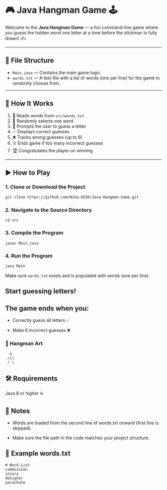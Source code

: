 # 🎮 Java Hangman Game 🕹️

Welcome to the **Java Hangman Game** — a fun command-line game where you guess the hidden word one letter at a time before the stickman is fully drawn! ✍️

---

## 📁 File Structure

- `Main.java` — Contains the main game logic.
- `words.txt` — A text file with a list of words (one per line) for the game to randomly choose from.

---

## 🧠 How It Works

1. 📖 Reads words from `src/words.txt`
2. 🎲 Randomly selects one word
3. 👤 Prompts the user to guess a letter
4. ✅ Displays correct guesses
5. ❌ Tracks wrong guesses (up to 6)
6. ☠️ Ends game if too many incorrect guesses
7. 🏆 Congratulates the player on winning

---

## ▶️ How to Play

### 1. Clone or Download the Project

```bash
git clone https://github.com/Nika-HISK/Java-Hangman-Game.git
```
### 2. Navigate to the Source Directory
```
cd src
```
### 3. Compile the Program
```
javac Main.java
```
### 4. Run the Program
```bash
java Main
```
Make sure `words.txt` exists and is populated with words (one per line).

## Start guessing letters!

## The game ends when you:

- Correctly guess all letters ✅

- Make 6 incorrect guesses ❌

### 🎨 Hangman Art
```
  o
 /|\
 / \
```

## 🛠 Requirements
Java 8 or higher ☕

## 📌 Notes
- Words are loaded from the second line of words.txt onward (first line is skipped).

- Make sure the file path in the code matches your project structure.

## 📄 Example words.txt
```
# Word List
commission
injury
designer
parachute
```
